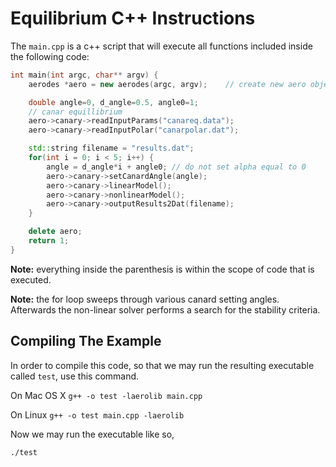 # Equilibrium C++ Instructions

The ```main.cpp``` is a c++ script that will execute all functions included inside the following
code:

```c++
int main(int argc, char** argv) {
    aerodes *aero = new aerodes(argc, argv);    // create new aero object

    double angle=0, d_angle=0.5, angle0=1;
    // canar equillibrium
    aero->canary->readInputParams("canareq.data");
    aero->canary->readInputPolar("canarpolar.dat");

    std::string filename = "results.dat";
    for(int i = 0; i < 5; i++) {
        angle = d_angle*i + angle0; // do not set alpha equal to 0
        aero->canary->setCanardAngle(angle);
        aero->canary->linearModel();
        aero->canary->nonlinearModel();
        aero->canary->outputResults2Dat(filename);
    }

    delete aero;
    return 1;
}
```

**Note:** everything inside the parenthesis is within the scope of code that is executed.

**Note:** the for loop sweeps through various canard setting angles. Afterwards the non-linear solver performs a search for the stability criteria.

## Compiling The Example

In order to compile this code, so that we may run the resulting executable called ```test```, use this command.

On Mac OS X
```g++ -o test -laerolib main.cpp```

On Linux
```g++ -o test main.cpp -laerolib```

Now we may run the executable like so,

```./test```

